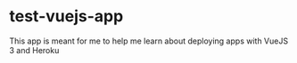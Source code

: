 # test-vuejs-app
This app is meant for me to help me learn about deploying apps with VueJS 3 and Heroku
